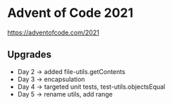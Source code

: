 # Advent of Code 2021 #

https://adventofcode.com/2021

## Upgrades ##
* Day 2 -> added file-utils.getContents
* Day 3 -> encapsulation
* Day 4 -> targeted unit tests, test-utils.objectsEqual
* Day 5 -> rename utils, add range
 